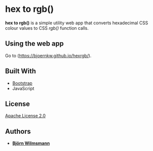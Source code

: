 # hex to rgb()

**hex to rgb()** is a simple utility web app that converts hexadecimal CSS colour values to CSS *rgb()* function calls.

## Using the web app

Go to (https://bjoernkw.github.io/hexrgb/).

## Built With

* [Bootstrap](https://getbootstrap.com)
* JavaScript

## License

[Apache License 2.0](https://www.apache.org/licenses/LICENSE-2.0)

## Authors

* **[Björn Wilmsmann](https://bjoernkw.com)**
